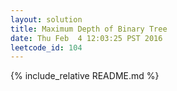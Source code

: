 ```yaml
---
layout: solution
title: Maximum Depth of Binary Tree
date: Thu Feb  4 12:03:25 PST 2016
leetcode_id: 104
---
```

{% include_relative README.md %}

